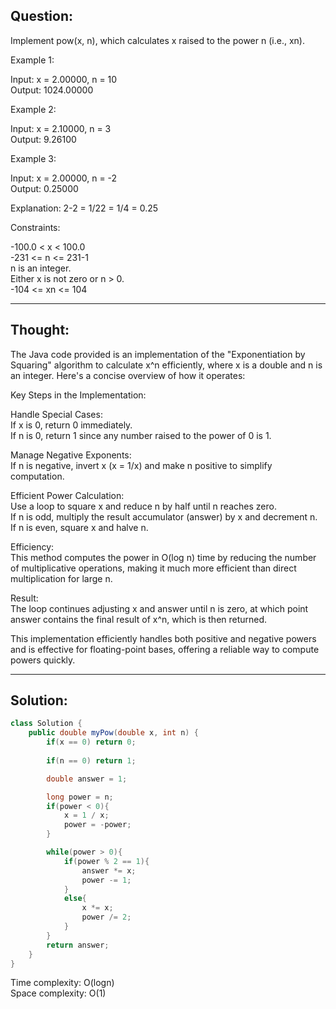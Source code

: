 ## Question: 

Implement pow(x, n), which calculates x raised to the power n (i.e., xn).  

Example 1:  

Input: x = 2.00000, n = 10  
Output: 1024.00000  

Example 2:  

Input: x = 2.10000, n = 3  
Output: 9.26100  

Example 3:  

Input: x = 2.00000, n = -2  
Output: 0.25000  

Explanation: 2-2 = 1/22 = 1/4 = 0.25  
 
Constraints:  

-100.0 < x < 100.0  
-231 <= n <= 231-1  
n is an integer.  
Either x is not zero or n > 0.  
-104 <= xn <= 104  

---
## Thought:

The Java code provided is an implementation of the "Exponentiation by Squaring" algorithm to calculate x^n efficiently, where x is a double and n is an integer. Here's a concise overview of how it operates:  

Key Steps in the Implementation:  

Handle Special Cases:  
If x is 0, return 0 immediately.  
If n is 0, return 1 since any number raised to the power of 0 is 1.  

Manage Negative Exponents:  
If n is negative, invert x (x = 1/x) and make n positive to simplify computation.  

Efficient Power Calculation:  
Use a loop to square x and reduce n by half until n reaches zero.  
If n is odd, multiply the result accumulator (answer) by x and decrement n.  
If n is even, square x and halve n.  

Efficiency:  
This method computes the power in O(log n) time by reducing the number of multiplicative operations, making it much more efficient than direct multiplication for large n.  

Result:  
The loop continues adjusting x and answer until n is zero, at which point answer contains the final result of x^n, which is then returned.  

This implementation efficiently handles both positive and negative powers and is effective for floating-point bases, offering a reliable way to compute powers quickly.  

---
## Solution:
```Java
class Solution {
    public double myPow(double x, int n) {
        if(x == 0) return 0;
        
        if(n == 0) return 1;

        double answer = 1; 

        long power = n;
        if(power < 0){
            x = 1 / x;
            power = -power;
        }

        while(power > 0){
            if(power % 2 == 1){
                answer *= x;
                power -= 1;
            }
            else{
                x *= x;
                power /= 2; 
            }
        }
        return answer;
    }
}
```
Time complexity: O(logn)  
Space complexity: O(1)
